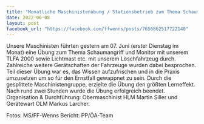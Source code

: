 ```yaml
---
title: "Monatliche Maschinistenübung / Stationsbetrieb zum Thema Schaum, Monitor, Lichtmast, Stromaggregat etc."
date: 2022-06-08
layout: post
facebook_url: "https://facebook.com/ffwenns/posts/7656862517722140"
---
```


Unsere Maschinisten führten gestern am 07. Juni (erster Dienstag im Monat) eine Übung zum Thema Schaumangriff und Monitor mit unserem TLFA 2000 sowie Lichtmast etc. mit unserem Löschfahrzeug durch. Zahlreiche weitere Gerätschaften der Fahrzeuge wurden dabei besprochen. Teil dieser Übung war es, das Wissen aufzufrischen und in die Praxis umzusetzen um so für den Ernstfall gewappnet zu sein. Durch die gesplittete Maschinistengruppe, erzielte die Übung den größten Lerneffekt. Nach rund zwei Stunden wurde die Übung erfolgreich beendet. Organisation & Durchführung: Obermaschinist HLM Martin Siller und Gerätewart OLM Markus Larcher.

 

Fotos: MS/FF-Wenns
Bericht: PP/ÖA-Team